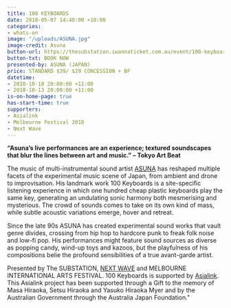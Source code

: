 ```yaml
---
title: 100 KEYBOARDS
date: 2018-05-07 14:40:00 +10:00
categories:
- whats-on
image: "/uploads/ASUNA.jpg"
image-credit: Asuna
button-url: https://thesubstation.iwannaticket.com.au/event/100-keyboards-MTUyNzQ
button-txt: BOOK NOW
presented-by: ASUNA (JAPAN)
price: STANDARD $39/ $29 CONCESSION + BF
datetime:
- 2018-10-10 20:00:00 +11:00
- 2018-10-13 20:00:00 +11:00
is-on-home-page: true
has-start-time: true
supporters:
- Asialink
- Melbourne Festival 2018
- Next Wave
---
```



**“Asuna’s live performances are an experience; textured soundscapes that blur the lines between art and music.”
– Tokyo Art Beat**


The music of multi-instrumental sound artist [ASUNA](https://sites.google.com/site/aaaaasunaaaaa/) has reshaped multiple facets of the experimental music scene of Japan, from ambient and drone to improvisation. His landmark work 100 Keyboards is a site-specific listening experience in which one hundred cheap plastic keyboards play the same key, generating an undulating sonic harmony both mesmerising and mysterious. The crowd of sounds comes to take on its own kind of mass, while subtle acoustic variations emerge, hover and retreat.

Since the late 90s ASUNA has created experimental sound works that vault genre divides, crossing from hip hop to hardcore punk to freak folk noise and low-fi pop. His performances might feature sound sources as diverse as popping candy, wind-up toys and kazoos, but the playfulness of his compositions belie the profound sensibilities of a true avant-garde artist. 

Presented by The SUBSTATION, [NEXT WAVE](http://nextwave.org.au) and MELBOURNE INTERNATIONAL ARTS FESTIVAL. 100 Keyboards is supported by [Asialink](https://asialink.unimelb.edu.au/home). This Asialink project has been supported through a Gift to the memory of Masa Hiraoka, Setsu Hiraoka and Yasuko Hiraoka Myer and by the Australian Government through the Australia Japan Foundation."
